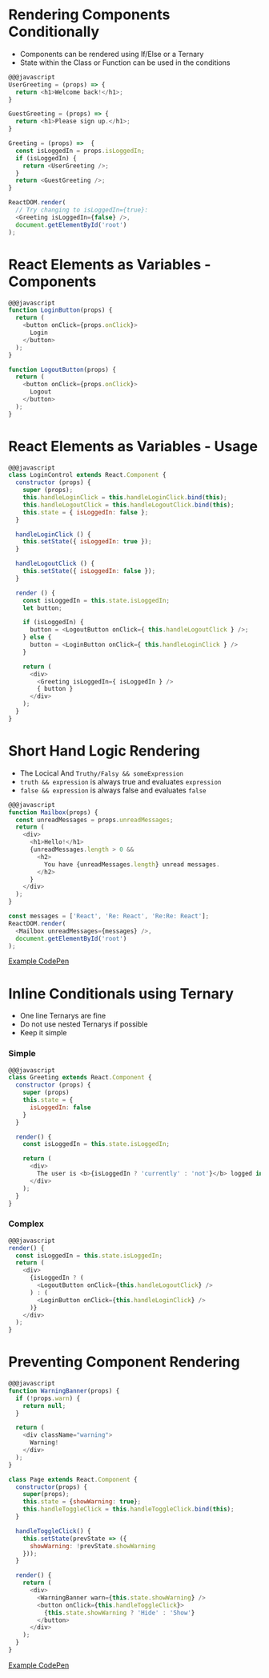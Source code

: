 # Rendering Components Conditionally

* Components can be rendered using If/Else or a Ternary
* State within the Class or Function can be used in the conditions

```javascript
@@@javascript
UserGreeting = (props) => {
  return <h1>Welcome back!</h1>;
}

GuestGreeting = (props) => {
  return <h1>Please sign up.</h1>;
}

Greeting = (props) =>  {
  const isLoggedIn = props.isLoggedIn;
  if (isLoggedIn) {
    return <UserGreeting />;
  }
  return <GuestGreeting />;
}

ReactDOM.render(
  // Try changing to isLoggedIn={true}:
  <Greeting isLoggedIn={false} />,
  document.getElementById('root')
);

```

# React Elements as Variables - Components

```javascript
@@@javascript
function LoginButton(props) {
  return (
    <button onClick={props.onClick}>
      Login
    </button>
  );
}

function LogoutButton(props) {
  return (
    <button onClick={props.onClick}>
      Logout
    </button>
  );
}
```

# React Elements as Variables - Usage

```javascript
@@@javascript
class LoginControl extends React.Component {
  constructor (props) {
    super (props);
    this.handleLoginClick = this.handleLoginClick.bind(this);
    this.handleLogoutClick = this.handleLogoutClick.bind(this);
    this.state = { isLoggedIn: false };
  }

  handleLoginClick () {
    this.setState({ isLoggedIn: true });
  }

  handleLogoutClick () {
    this.setState({ isLoggedIn: false });
  }

  render () {
    const isLoggedIn = this.state.isLoggedIn;
    let button;

    if (isLoggedIn) {
      button = <LogoutButton onClick={ this.handleLogoutClick } />;
    } else {
      button = <LoginButton onClick={ this.handleLoginClick } />
    }

    return (
      <div>
        <Greeting isLoggedIn={ isLoggedIn } />
        { button }
      </div>
    );
  }
}
```

# Short Hand Logic Rendering

* The Locical And `Truthy/Falsy && someExpression`
* `truth && expression` is always true and evaluates `expression`
* `false && expression` is always false and evaluates `false`

```javascript
@@@javascript
function Mailbox(props) {
  const unreadMessages = props.unreadMessages;
  return (
    <div>
      <h1>Hello!</h1>
      {unreadMessages.length > 0 &&
        <h2>
          You have {unreadMessages.length} unread messages.
        </h2>
      }
    </div>
  );
}

const messages = ['React', 'Re: React', 'Re:Re: React'];
ReactDOM.render(
  <Mailbox unreadMessages={messages} />,
  document.getElementById('root')
);
```

[Example CodePen](https://codepen.io/Dangeranger/pen/ajPxBd)


# Inline Conditionals using Ternary

* One line Ternarys are fine
* Do not use nested Ternarys if possible
* Keep it simple

### Simple

```javascript
@@@javascript
class Greeting extends React.Component {
  constructor (props) {
    super (props)
    this.state = {
      isLoggedIn: false
    }
  }

  render() {
    const isLoggedIn = this.state.isLoggedIn;

    return (
      <div>
        The user is <b>{isLoggedIn ? 'currently' : 'not'}</b> logged in.
      </div>
    );
  }
}
```

### Complex

```javascript
@@@javascript
render() {
  const isLoggedIn = this.state.isLoggedIn;
  return (
    <div>
      {isLoggedIn ? (
        <LogoutButton onClick={this.handleLogoutClick} />
      ) : (
        <LoginButton onClick={this.handleLoginClick} />
      )}
    </div>
  );
}
```

# Preventing Component Rendering

```javascript
@@@javascript
function WarningBanner(props) {
  if (!props.warn) {
    return null;
  }

  return (
    <div className="warning">
      Warning!
    </div>
  );
}

class Page extends React.Component {
  constructor(props) {
    super(props);
    this.state = {showWarning: true};
    this.handleToggleClick = this.handleToggleClick.bind(this);
  }

  handleToggleClick() {
    this.setState(prevState => ({
      showWarning: !prevState.showWarning
    }));
  }

  render() {
    return (
      <div>
        <WarningBanner warn={this.state.showWarning} />
        <button onClick={this.handleToggleClick}>
          {this.state.showWarning ? 'Hide' : 'Show'}
        </button>
      </div>
    );
  }
}
```

[Example CodePen](https://codepen.io/Dangeranger/pen/BPvEqv?editors=0010)
